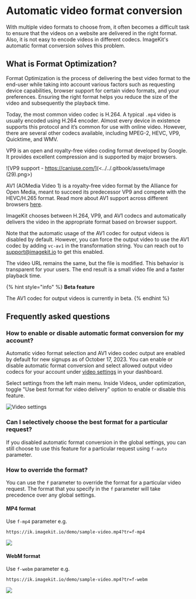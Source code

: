 # Automatic video format conversion

With multiple video formats to choose from, it often becomes a difficult task to ensure that the videos on a website are delivered in the right format. Also, it is not easy to encode videos in different codecs. ImageKit's automatic format conversion solves this problem.

## What is Format Optimization?

Format Optimization is the process of delivering the best video format to the end-user while taking into account various factors such as requesting device capabilities, browser support for certain video formats, and your preferences. Ensuring the right format helps you reduce the size of the video and subsequently the playback time.

Today, the most common video codec is H.264. A typical `.mp4` video is usually encoded using H.264 encoder. Almost every device in existence supports this protocol and it’s common for use with online video. However, there are several other codecs available, including MPEG-2, HEVC, VP9, Quicktime, and WMV.

VP9 is an open and royalty-free video coding format developed by Google. It provides excellent compression and is supported by major browsers.

![VP9 support - https://caniuse.com/](<../../.gitbook/assets/image (29).png>)

AV1 (AOMedia Video 1) is a royalty-free video format by the Alliance for Open Media, meant to succeed its predecessor VP9 and compete with the HEVC/H.265 format. Read more about AV1 support across different browsers [here](https://caniuse.com/av1).

ImageKit chooses between H.264, VP9, and AV1 codecs and automatically delivers the video in the appropriate format based on browser support.

Note that the automatic usage of the AV1 codec for output videos is disabled by default. However, you can force the output video to use the AV1 codec by adding `vc-av1` in the transformation string. You can reach out to support@imagekit.io to get this enabled.

The video URL remains the same, but the file is modified. This behavior is transparent for your users. The end result is a small video file and a faster playback time.

{% hint style="info" %}
**Beta feature**

The AV1 codec for output videos is currently in beta.
{% endhint %}

## Frequently asked questions

### How to enable or disable automatic format conversion for my account?

Automatic video format selection and AV1 video codec output are enabled by default for new signups as of October 17, 2023. You can enable or disable automatic format conversion and select allowed output video codecs for your account under [video settings](https://imagekit.io/dashboard/settings/videos) in your dashboard.

Select settings from the left main menu. Inside Videos, under optimization, toggle "Use best format for video delivery" option to enable or disable this feature.

![Video settings](<../../.gitbook/assets/video-best-format.png>)

### Can I selectively choose the best format for a particular request?

If you disabled automatic format conversion in the global settings, you can still choose to use this feature for a particular request using `f-auto` parameter.

### How to override the format?

You can use the `f` parameter to override the format for a particular video request. The format that you specify in the `f` parameter will take precedence over any global settings.

#### MP4 format

Use `f-mp4` parameter e.g.

`https://ik.imagekit.io/demo/sample-video.mp4?tr=f-mp4`

![](<../../.gitbook/assets/Screenshot 2021-07-16 at 5.08.09 PM.png>)

#### WebM format

Use `f-webm` parameter e.g.

`https://ik.imagekit.io/demo/sample-video.mp4?tr=f-webm`

![](<../../.gitbook/assets/Screenshot 2021-07-16 at 5.07.53 PM.png>)

####
